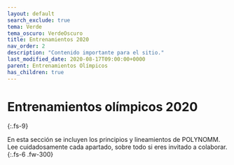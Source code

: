 ```yaml
---
layout: default
search_exclude: true
tema: Verde
tema_oscuro: VerdeOscuro
title: Entrenamientos 2020
nav_order: 2
description: "Contenido importante para el sitio."
last_modified_date: 2020-08-17T09:00:00+0000
parent: Entrenamientos Olímpicos
has_children: true
---
```


# Entrenamientos olímpicos <span class="deg-sitio deg-sitio-texto">2020</span><i class="jpa-anim-rel-nerd_face jpa-2em"></i>
{:.fs-9}

En esta sección se incluyen los principios y lineamientos de POLYN<span class="deg-sitio deg-sitio-texto">OMM</span>. Lee cuidadosamente cada apartado, sobre todo si eres invitado a colaborar.
{:.fs-6 .fw-300}